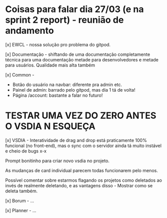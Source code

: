 

# Coisas para falar dia 27/03 (e na sprint 2 report) - reunião de andamento

[x] EWCL - nossa solução pro problema do gitpod.

[x] Documentação - shiftando de uma documentação completamente técnica para uma documentação metade para desenvolvedores e metade para usuários. Qualidade mais alta também

[x] Common -
- Botão do usuário na navbar: diferente pra admin etc.
- Painel de admin: barrado pelo gitpod, mas dia 1 tá de volta!
- Página /account: bastante a falar no futuro!

# TESTAR UMA VEZ DO ZERO ANTES O VSDIA N ESQUEÇA 
[x] VSDIA - Interatividade de drag and drop está praticamente 100% funcional (no front-end), mas o sync com o servidor ainda tá muito instável e cheio de bugs x-x

Prompt bonitinho para criar novo vsdia no projeto.

As mudanças de card individual parecem todas funcionarem pelo menos.

Possível comentar sobre estarmos flagando os projetos como deletados ao invés de realmente deletando, e as vantagens disso - Mostrar como se deleta também.

[x] Borum - ...

[x] Planner - ...
